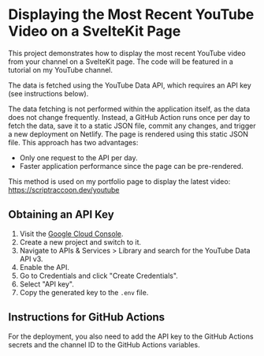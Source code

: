 # Displaying the Most Recent YouTube Video on a SvelteKit Page

This project demonstrates how to display the most recent YouTube video from your channel on a SvelteKit page. The code will be featured in a tutorial on my YouTube channel.

The data is fetched using the YouTube Data API, which requires an API key (see instructions below).

The data fetching is not performed within the application itself, as the data does not change frequently. Instead, a GitHub Action runs once per day to fetch the data, save it to a static JSON file, commit any changes, and trigger a new deployment on Netlify. The page is rendered using this static JSON file. This approach has two advantages:

-   Only one request to the API per day.
-   Faster application performance since the page can be pre-rendered.

This method is used on my portfolio page to display the latest video: <https://scriptraccoon.dev/youtube>

## Obtaining an API Key

1. Visit the [Google Cloud Console](https://console.cloud.google.com/).
2. Create a new project and switch to it.
3. Navigate to APIs & Services > Library and search for the YouTube Data API v3.
4. Enable the API.
5. Go to Credentials and click "Create Credentials".
6. Select "API key".
7. Copy the generated key to the `.env` file.

## Instructions for GitHub Actions

For the deployment, you also need to add the API key to the GitHub Actions secrets and the channel ID to the GitHub Actions variables.
